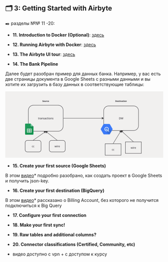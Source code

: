 ## 🗂️ 3: Getting Started with Airbyte
✒️ разделы №№ 11 -20:

- **11. Introduction to Docker (Optional)**: [здесь](https://github.com/Malakhova-Natalya/IT_courses/blob/main/The%20Complete%20Hands-on%20Introduction%20to%20Airbyte/03_Getting%20Started%20with%20Airbyte/11.%20Introduction%20to%20Docker%20(Optional)/README.md)


- **12. Running Airbyte with Docker**: [здесь](https://github.com/Malakhova-Natalya/IT_courses/blob/main/The%20Complete%20Hands-on%20Introduction%20to%20Airbyte/03_Getting%20Started%20with%20Airbyte/12.%20Running%20Airbyte%20with%20Docker/README.md)


- **13. The Airbyte UI tour**: [здесь](https://github.com/Malakhova-Natalya/IT_courses/blob/main/The%20Complete%20Hands-on%20Introduction%20to%20Airbyte/03_Getting%20Started%20with%20Airbyte/13.%20The%20Airbyte%20UI%20tour/README.md)

- **14. The Bank Pipeline**

Далее будет разобран пример для данных банка. Например, у вас есть две страницы документа в Google Sheets с разными данными и вы хотите их загрузить в базу данных в соответствующие таблицы:

![cover](https://github.com/Malakhova-Natalya/IT_courses/blob/main/The%20Complete%20Hands-on%20Introduction%20to%20Airbyte/44%20-%20from%20Google%20Sheets%20to%20DW.png)

- **15. Create your first source (Google Sheets)**

В этом [видео](https://www.udemy.com/course/the-complete-hands-on-introduction-to-airbyte/learn/lecture/40239172#content)* подробно разобрано, как создать проект в Google Sheets и получить json-key.
 
- **16. Create your first destination (BigQuery)**

 В этом [видео](https://www.udemy.com/course/the-complete-hands-on-introduction-to-airbyte/learn/lecture/40239174#content)* рассказано о Billing Account, без которого не получится подключиться к Big Query

- **17. Configure your first connection**

- **18. Make your first sync!**

- **19. Raw tables and additional columns?**

- **20. Connector classifications (Certified, Community, etc)**

 * видео доступно с vpn + с доступом к курсу
